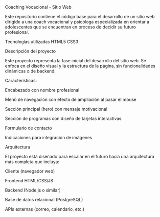 Coaching Vocacional - Sitio Web

Este repositorio contiene el código base para el desarrollo de un sitio web dirigido a una coach vocacional y psicóloga especializada en orientar a adolescentes que se encuentran en proceso de decidir su futuro profesional.

Tecnologías utilizadas
HTML5
CSS3

Descripción del proyecto

Este proyecto representa la fase inicial del desarrollo del sitio web. Se enfoca en el diseño visual y la estructura de la página, sin funcionalidades dinámicas o de backend.

Características:

Encabezado con nombre profesional

Menú de navegación con efecto de ampliación al pasar el mouse

Sección principal (hero) con mensaje motivacional

Sección de programas con diseño de tarjetas interactivas

Formulario de contacto

Indicaciones para integración de imágenes

Arquitectura

El proyecto está diseñado para escalar en el futuro hacia una arquitectura más completa que incluya:

Cliente (navegador web)

Frontend HTML/CSS/JS

Backend (Node.js o similar)

Base de datos relacional (PostgreSQL)

APIs externas (correo, calendario, etc.)
